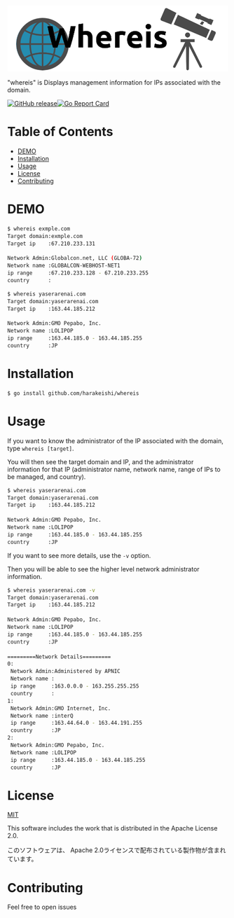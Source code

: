 ![logo](logo.png)


"whereis" is Displays management information for IPs associated with the domain.

[![GitHub release](https://img.shields.io/github/release/harakeishi/whereis.svg)](https://github.com/harakeishi/whereis/releases)[![Go Report Card](https://goreportcard.com/badge/github.com/harakeishi/whereis)](https://goreportcard.com/report/github.com/harakeishi/whereis)
# Table of Contents
- [DEMO](#demo)
- [Installation](#installation)
- [Usage](#usage)
- [License](#license)
- [Contributing](#contributing)
# DEMO
 
```bash
$ whereis exmple.com      
Target domain:exmple.com
Target ip    :67.210.233.131

Network Admin:Globalcon.net, LLC (GLOBA-72)
Network name :GLOBALCON-WEBHOST-NET1
ip range     :67.210.233.128 - 67.210.233.255
country      :
```
 
 ```bash
$ whereis yaserarenai.com 
Target domain:yaserarenai.com
Target ip    :163.44.185.212

Network Admin:GMO Pepabo, Inc.
Network name :LOLIPOP
ip range     :163.44.185.0 - 163.44.185.255
country      :JP
```
# Installation
 
```bash
$ go install github.com/harakeishi/whereis
```
 
# Usage
 
If you want to know the administrator of the IP associated with the domain, type `whereis [target]`.
 
 You will then see the target domain and IP, and the administrator information for that IP (administrator name, network name, range of IPs to be managed, and country).
 
```bash
$ whereis yaserarenai.com 
Target domain:yaserarenai.com
Target ip    :163.44.185.212

Network Admin:GMO Pepabo, Inc.
Network name :LOLIPOP
ip range     :163.44.185.0 - 163.44.185.255
country      :JP
```

If you want to see more details, use the `-v` option.

Then you will be able to see the higher level network administrator information.

```bash
$ whereis yaserarenai.com -v
Target domain:yaserarenai.com
Target ip    :163.44.185.212

Network Admin:GMO Pepabo, Inc.
Network name :LOLIPOP
ip range     :163.44.185.0 - 163.44.185.255
country      :JP

=========Network Details=========
0:
 Network Admin:Administered by APNIC
 Network name :
 ip range     :163.0.0.0 - 163.255.255.255
 country      :
1:
 Network Admin:GMO Internet, Inc.
 Network name :interQ
 ip range     :163.44.64.0 - 163.44.191.255
 country      :JP
2:
 Network Admin:GMO Pepabo, Inc.
 Network name :LOLIPOP
 ip range     :163.44.185.0 - 163.44.185.255
 country      :JP
```
# License
[MIT](LICENSE)

This software includes the work that is distributed in the Apache License 2.0.

このソフトウェアは、 Apache 2.0ライセンスで配布されている製作物が含まれています。

# Contributing
Feel free to open issues
